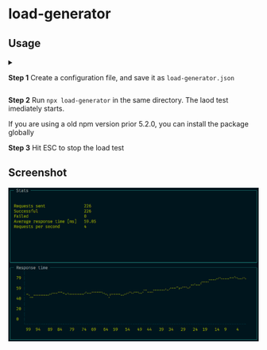 # load-generator

## Usage

<details><summary>
  
**Step 1** Create a configuration file, and save it as `load-generator.json`
</summary>

```json
{
  "wait": 500,
  "instances": 2,
  "urls": [
    "http://www.example.com/{lang}/",
    "http://www.example.com/{lang}/?sort={sort}&page={page}"
  ],
  "values": {
    "lang": ["de", "fr", "it", "en"],
    "sort": ["1", "2", "3", "4", "5", "7", "8", "10"],
    "page": ["1", "2", "3", "4", "5", "7", "8", "10"]
  }
}
```

One url is picked randomly and all placeholders are replaced by values from the value object.

</details>

**Step 2** Run `npx load-generator` in the same directory. The laod test imediately starts.

If you are using a old npm version prior 5.2.0, you can install the package globally

**Step 3** Hit ESC to stop the load test

## Screenshot

![screenshot](screenshot.png)
